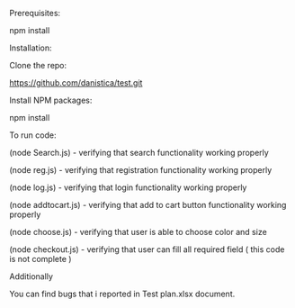 Prerequisites:

npm install


Installation:

Clone the repo:

https://github.com/danistica/test.git

Install NPM packages:

npm install

To run code:

(node Search.js) - verifying that search functionality working properly

(node reg.js) - verifying that registration functionality working properly

(node log.js) - verifying that login functionality working properly

(node addtocart.js) - verifying that add to cart button functionality working properly

(node choose.js) - verifying that user is able to choose color and size 

(node checkout.js) - verifying that user can fill all required field ( this code is not complete )


Additionally

You can find bugs that i reported in Test plan.xlsx document.

